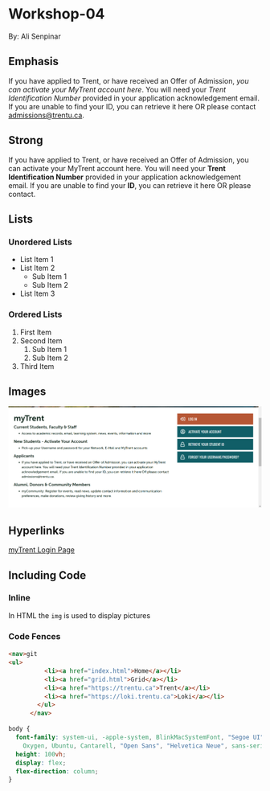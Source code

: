 # Workshop-04

By: Ali Senpinar

## Emphasis

If you have applied to Trent, or have received an Offer of Admission, *you can activate your MyTrent account here*. You will need your _Trent Identification Number_ provided in your application acknowledgement email. If you are unable to find your ID, you can retrieve it here OR please contact admissions@trentu.ca.

## Strong

If you have applied to Trent, or have received an Offer of Admission, you can activate your MyTrent account here. You will need your **Trent Identification Number** provided in your application acknowledgement email. If you are unable to find your __ID__, you can retrieve it here OR please contact.

## Lists

### Unordered Lists
- List Item 1
- List Item 2
    - Sub Item 1
    - Sub Item 2
- List Item 3

### Ordered Lists
1. First Item
2. Second Item
    1. Sub Item 1
    2. Sub Item 2
3. Third Item


## Images

![myTrent main page to login](./IMG/TrentMainPage.png)

## Hyperlinks

[myTrent Login Page](https://www.trentu.ca/mytrent)

## Including Code

### Inline
In HTML the `img` is used to display pictures

### Code Fences
```html
<nav>git
<ul>
          <li><a href="index.html">Home</a></li>
          <li><a href="grid.html">Grid</a></li>
          <li><a href="https://trentu.ca">Trent</a></li>
          <li><a href="https://loki.trentu.ca">Loki</a></li>
        </ul>
      </nav>
```

```css
body {
  font-family: system-ui, -apple-system, BlinkMacSystemFont, "Segoe UI", Roboto,
    Oxygen, Ubuntu, Cantarell, "Open Sans", "Helvetica Neue", sans-serif;
  height: 100vh;
  display: flex;
  flex-direction: column;
}
```